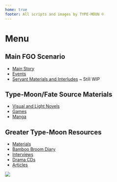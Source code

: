 ```yaml
---
home: true
footer: All scripts and images by TYPE-MOON ©
---
```


# Menu

## Main FGO Scenario

* [Main Story](story.md)
* [Events](events.md)
* [Servant Materials and Interludes](servants.md) ~ Still WIP

## Type-Moon/Fate Source Materials

* [Visual and Light Novels](novels.md)
* [Games](games.md)
* [Manga](manga.md)

## Greater Type-Moon Resources

* [Materials](materials.md)
* [Bamboo Broom Diary](bamboo.md)
* [Interviews](interviews.md)
* [Drama CDs](drama-cd.md)
* [Articles](articles.md)

![](https://i.imgur.com/jA86J1G.png)